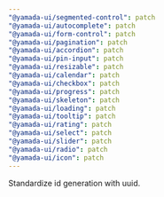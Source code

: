 ```yaml
---
"@yamada-ui/segmented-control": patch
"@yamada-ui/autocomplete": patch
"@yamada-ui/form-control": patch
"@yamada-ui/pagination": patch
"@yamada-ui/accordion": patch
"@yamada-ui/pin-input": patch
"@yamada-ui/resizable": patch
"@yamada-ui/calendar": patch
"@yamada-ui/checkbox": patch
"@yamada-ui/progress": patch
"@yamada-ui/skeleton": patch
"@yamada-ui/loading": patch
"@yamada-ui/tooltip": patch
"@yamada-ui/rating": patch
"@yamada-ui/select": patch
"@yamada-ui/slider": patch
"@yamada-ui/radio": patch
"@yamada-ui/icon": patch
---
```


Standardize id generation with uuid.
